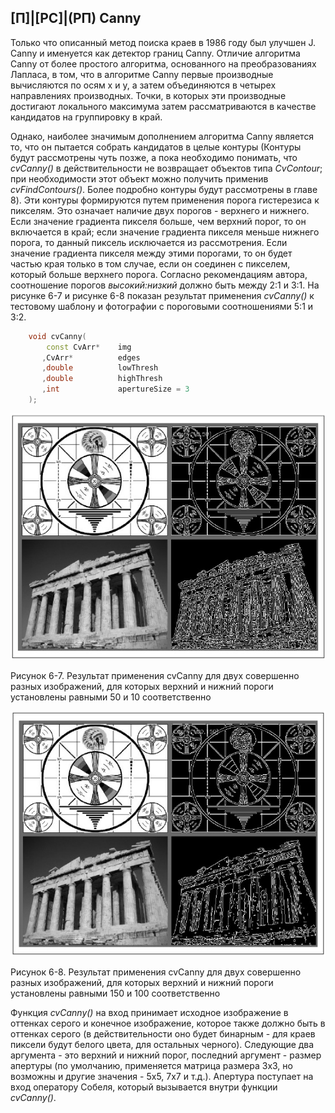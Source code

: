 ## [П]|[РС]|(РП) Canny

Только что описанный метод поиска краев в 1986 году был улучшен J. Canny и именуется как детектор границ Canny. Отличие алгоритма Canny от более простого алгоритма, основанного на преобразованиях Лапласа, в том, что в алгоритме Canny первые производные вычисляются по осям x и y, а затем объединяются в четырех направлениях производных. Точки, в которых эти производные достигают локального максимума затем рассматриваются в качестве кандидатов на группировку в край.

Однако, наиболее значимым дополнением алгоритма Canny является то, что он пытается собрать кандидатов в целые контуры (Контуры будут рассмотрены чуть позже, а пока необходимо понимать, что *cvCanny()* в действительности не возвращает объектов типа *CvContour*; при необходимости этот объект можно получить применив *cvFindContours()*. Более подробно контуры будут рассмотрены в главе 8). Эти контуры формируются путем применения порога гистерезиса к пикселям. Это означает наличие двух порогов - верхнего и нижнего. Если значение градиента пикселя больше, чем верхний порог, то он включается в край; если значение градиента пикселя меньше нижнего порога, то данный пиксель исключается из рассмотрения. Если значение градиента пикселя между этими порогами, то он будет частью края только в том случае, если он соединен с пикселем, который больше верхнего порога. Согласно рекомендациям автора, соотношение порогов *высокий:низкий* должно быть между 2:1 и 3:1. На рисунке 6-7 и рисунке 6-8 показан результат применения *cvCanny()* к тестовому шаблону и фотографии с пороговыми соотношениями 5:1 и 3:2.

```cpp
	void cvCanny(
	    const CvArr* 	img
	   ,CvArr* 			edges
	   ,double 			lowThresh
	   ,double 			highThresh
	   ,int 			apertureSize = 3
	);
```

![Рисунок 6-7 не найден](Images/Pic_6_7.jpg)

Рисунок 6-7. Результат применения cvCanny для двух совершенно разных изображений, для которых верхний и нижний пороги установлены равными 50 и 10 соответственно

![Рисунок 6-8 не найден](Images/Pic_6_8.jpg)

Рисунок 6-8. Результат применения cvCanny для двух совершенно разных изображений, для которых верхний и нижний пороги установлены равными 150 и 100 соответственно

Функция *cvCanny()* на вход принимает исходное изображение в оттенках серого и конечное изображение, которое также должно быть в оттенках серого (в действительности оно будет бинарным - для краев пиксели будут белого цвета, для остальных черного). Следующие два аргумента - это верхний и нижний порог, последний аргумент - размер апертуры (по умолчанию, применяется матрица размера 3х3, но возможны и другие значения - 5х5, 7х7 и т.д.). Апертура поступает на вход оператору Собеля, который вызывается внутри функции *cvCanny()*.
